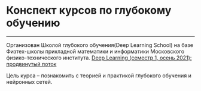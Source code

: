 # Конспект курсов по глубокому обучению
***

Организован Школой глубокого обучения(Deep Learning School) на базе Физтех-школы прикладной математики и информатики Московского физико-технического института.
[Deep Learning (семестр 1, осень 2021): продвинутый поток](https://stepik.org/course/101721/info)

Цель курса – познакомить с теорией и практикой глубокого обучения и нейронных сетей.
